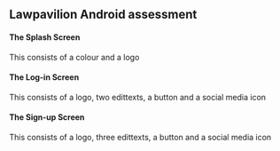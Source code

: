## Lawpavilion Android assessment
#### The Splash Screen
This consists of a colour and a logo
#### The Log-in Screen
This consists of a logo, two edittexts, a button and  a social media icon
#### The Sign-up Screen
This consists of a logo, three edittexts, a button and  a social media icon
